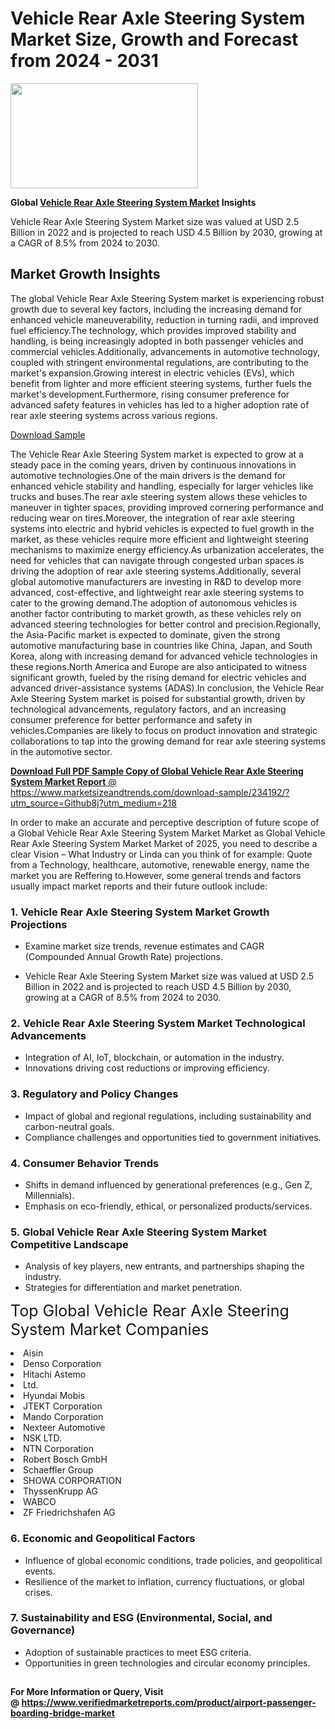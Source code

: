<H1>Vehicle Rear Axle Steering System Market Size, Growth and Forecast from 2024 - 2031</H1><img class="aligncenter size-medium wp-image-584254" src="https://thirdeyenews.in/wp-content/uploads/2024/09/Global-Market-Research-300x168.jpeg" alt="" width="300" height="168" /><p><strong>Global&nbsp;<a href="https://www.marketsizeandtrends.com/download-sample/234192/?utm_source=Github8j?utm_medium=218">Vehicle Rear Axle Steering System Market</a> Insights</strong></p><p>Vehicle Rear Axle Steering System Market size was valued at USD 2.5 Billion in 2022 and is projected to reach USD 4.5 Billion by 2030, growing at a CAGR of 8.5% from 2024 to 2030.</p><p><h2>Market Growth Insights</h2> <p>The global Vehicle Rear Axle Steering System market is experiencing robust growth due to several key factors, including the increasing demand for enhanced vehicle maneuverability, reduction in turning radii, and improved fuel efficiency.The technology, which provides improved stability and handling, is being increasingly adopted in both passenger vehicles and commercial vehicles.Additionally, advancements in automotive technology, coupled with stringent environmental regulations, are contributing to the market's expansion.Growing interest in electric vehicles (EVs), which benefit from lighter and more efficient steering systems, further fuels the market's development.Furthermore, rising consumer preference for advanced safety features in vehicles has led to a higher adoption rate of rear axle steering systems across various regions.</p> <p><a href="#">Download Sample</a></p> <p>The Vehicle Rear Axle Steering System market is expected to grow at a steady pace in the coming years, driven by continuous innovations in automotive technologies.One of the main drivers is the demand for enhanced vehicle stability and handling, especially for larger vehicles like trucks and buses.The rear axle steering system allows these vehicles to maneuver in tighter spaces, providing improved cornering performance and reducing wear on tires.Moreover, the integration of rear axle steering systems into electric and hybrid vehicles is expected to fuel growth in the market, as these vehicles require more efficient and lightweight steering mechanisms to maximize energy efficiency.As urbanization accelerates, the need for vehicles that can navigate through congested urban spaces is driving the adoption of rear axle steering systems.Additionally, several global automotive manufacturers are investing in R&D to develop more advanced, cost-effective, and lightweight rear axle steering systems to cater to the growing demand.The adoption of autonomous vehicles is another factor contributing to market growth, as these vehicles rely on advanced steering technologies for better control and precision.Regionally, the Asia-Pacific market is expected to dominate, given the strong automotive manufacturing base in countries like China, Japan, and South Korea, along with increasing demand for advanced vehicle technologies in these regions.North America and Europe are also anticipated to witness significant growth, fueled by the rising demand for electric vehicles and advanced driver-assistance systems (ADAS).In conclusion, the Vehicle Rear Axle Steering System market is poised for substantial growth, driven by technological advancements, regulatory factors, and an increasing consumer preference for better performance and safety in vehicles.Companies are likely to focus on product innovation and strategic collaborations to tap into the growing demand for rear axle steering systems in the automotive sector.</p> <p><a href="#"></p><p><span class=""><strong>Download Full PDF Sample Copy of Global Vehicle Rear Axle Steering System Market Report</strong> @ <a href="https://www.marketsizeandtrends.com/download-sample/234192/?utm_source=Github8j?utm_medium=218" target="_blank">https://www.marketsizeandtrends.com/download-sample/234192/?utm_source=Github8j?utm_medium=218</a></span></p><p>In order to make an accurate and perceptive description of future scope of a Global&nbsp;Vehicle Rear Axle Steering System Market Market as Global&nbsp;Vehicle Rear Axle Steering System Market Market of 2025, you need to describe a clear Vision &ndash; What Industry or Linda can you think of for example: Quote from a Technology, healthcare, automotive, renewable energy, name the market you are Reffering to.However, some general trends and factors usually impact market reports and their future outlook include:</p><h3>1.&nbsp;<strong>Vehicle Rear Axle Steering System Market Growth Projections</strong></h3><ul><li>Examine market size trends, revenue estimates and CAGR (Compounded Annual Growth Rate) projections.</li><li><p>Vehicle Rear Axle Steering System Market size was valued at USD 2.5 Billion in 2022 and is projected to reach USD 4.5 Billion by 2030, growing at a CAGR of 8.5% from 2024 to 2030.</p></li></ul><h3>2.&nbsp;<strong>Vehicle Rear Axle Steering System Market Technological Advancements</strong></h3><ul><li>Integration of AI, IoT, blockchain, or automation in the industry.</li><li>Innovations driving cost reductions or improving efficiency.</li></ul><h3>3.&nbsp;<strong>Regulatory and Policy Changes</strong></h3><ul><li>Impact of global and regional regulations, including sustainability and carbon-neutral goals.</li><li>Compliance challenges and opportunities tied to government initiatives.</li></ul><h3>4.&nbsp;<strong>Consumer Behavior Trends</strong></h3><ul><li>Shifts in demand influenced by generational preferences (e.g., Gen Z, Millennials).</li><li>Emphasis on eco-friendly, ethical, or personalized products/services.</li></ul><h3>5.&nbsp;<strong>Global Vehicle Rear Axle Steering System Market Competitive Landscape</strong></h3><ul><li>Analysis of key players, new entrants, and partnerships shaping the industry.</li><li>Strategies for differentiation and market penetration.</li></ul><p data-pm-slice="1 1 []"><span style="color: inherit; font-family: inherit; font-size: 25px;">Top Global Vehicle Rear Axle Steering System Market Companies</span></p><div class="" data-test-id=""><p><li>Aisin</li><li> Denso Corporation</li><li> Hitachi Astemo</li><li> Ltd.</li><li> Hyundai Mobis</li><li> JTEKT Corporation</li><li> Mando Corporation</li><li> Nexteer Automotive</li><li> NSK LTD.</li><li> NTN Corporation</li><li> Robert Bosch GmbH</li><li> Schaeffler Group</li><li> SHOWA CORPORATION</li><li> ThyssenKrupp AG</li><li> WABCO</li><li> ZF Friedrichshafen AG</li></p></div><h3>6.&nbsp;<strong>Economic and Geopolitical Factors</strong></h3><ul><li>Influence of global economic conditions, trade policies, and geopolitical events.</li><li>Resilience of the market to inflation, currency fluctuations, or global crises.</li></ul><h3>7.&nbsp;<strong>Sustainability and ESG (Environmental, Social, and Governance)</strong></h3><ul><li>Adoption of sustainable practices to meet ESG criteria.</li><li>Opportunities in green technologies and circular economy principles.</li></ul><h2><strong style="font-size: 14px;">For More Information or Query, Visit @&nbsp;</strong><a style="background-color: #ffffff; font-size: 14px;" href="https://www.marketsizeandtrends.com/report/vehicle-rear-axle-steering-system-market/" target="_blank">https://www.verifiedmarketreports.com/product/airport-passenger-boarding-bridge-market</a></h2>